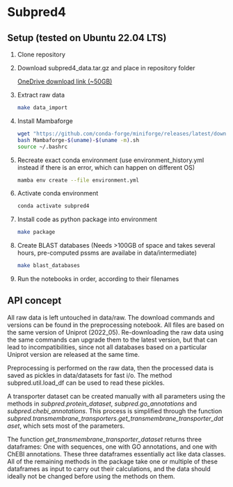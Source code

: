 # Subpred4

## Setup (tested on Ubuntu 22.04 LTS)

1. Clone repository

2. Download subpred4_data.tar.gz and place in repository folder

    [OneDrive download link (~50GB)](https://unisaarlandde-my.sharepoint.com/:u:/g/personal/ande010_uni-saarland_de/EcJR9mQoF2BAur2EF8639AABsXz2_nz2A-T-9LnmPtnI5g?e=KIgsQ2)

3. Extract raw data

    ```bash
    make data_import
    ```

4. Install Mambaforge

    ```bash
    wget "https://github.com/conda-forge/miniforge/releases/latest/download/Mambaforge-$(uname)-$(uname -m).sh"
    bash Mambaforge-$(uname)-$(uname -m).sh
    source ~/.bashrc
    ```

5. Recreate exact conda environment (use environment_history.yml instead if there is an error, which can happen on different OS)

    ```bash
    mamba env create --file environment.yml
    ```

6. Activate conda environment

    ```bash
    conda activate subpred4
    ```

7. Install code as python package into environment

    ```bash
    make package
    ```

8. Create BLAST databases (Needs >100GB of space and takes several hours, pre-computed pssms are availabe in data/intermediate)

    ```bash
    make blast_databases
    ```

9. Run the notebooks in order, according to their filenames

## API concept

All raw data is left untouched in data/raw. The download commands and versions can be found in the preprocessing notebook. All files are based on the same version of Uniprot (2022_05). Re-downloading the raw data using the same commands can upgrade them to the latest version, but that can lead to incompatibilities, since not all databases based on a particular Uniprot version are released at the same time.

Preprocessing is performed on the raw data, then the processed data is saved as pickles in data/datasets for fast i/o. The method subpred.util.load_df can be used to read these pickles.

A transporter dataset can be created manually with all parameters using the methods in *subpred.protein_dataset*, *subpred.go_annotations* and *subpred.chebi_annotations*. This process is simplified through the function *subpred.transmembrane_transporters.get_transmembrane_transporter_dataset*, which sets most of the parameters.

The function *get_transmembrane_transporter_dataset* returns three dataframes: One with sequences, one with GO annotations, and one with ChEBI annotations. These three dataframes essentially act like data classes. All of the remaining methods in the package take one or multiple of these dataframes as input to carry out their calculations, and the data should ideally not be changed before using the methods on them.
